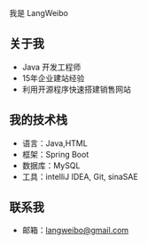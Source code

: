 我是 LangWeibo 

##  关于我
- Java 开发工程师
- 15年企业建站经验
- 利用开源程序快速搭建销售网站

## 我的技术栈
- 语言：Java,HTML
- 框架：Spring Boot
- 数据库：MySQL
- 工具：intelliJ IDEA, Git, sinaSAE

## 联系我
- 邮箱：langweibo@gmail.com
